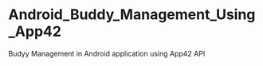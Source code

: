 Android_Buddy_Management_Using_App42
====================================

Budyy Management in Android application using App42 API
